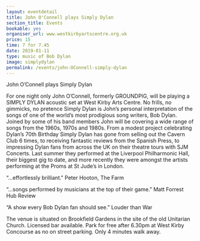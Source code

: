 ```yaml
---
layout: eventdetail
title: John O'Connell plays Simply Dylan
section_title: Events
bookable: yes
organiser_url: www.westkirbyartscentre.org.uk
price: 15
time: 7 for 7.45
date: 2019-01-11
type: music of Bob Dylan
image: simplydylan
permalink: /events/john-OConnell-simply-dylan
---
```


John O’Connell plays Simply Dylan

For one night only John O’Connell, formerly GROUNDPIG, will be playing a SIMPLY DYLAN acoustic set at West Kirby Arts Centre. No frills, no gimmicks, no pretence Simply Dylan is John’s personal interpretation of the songs of one of the world’s most prodigious song writers, Bob Dylan. Joined by some of his band members John will be covering a wide range of songs from the 1960s, 1970s and 1980s. From a modest project celebrating Dylan’s 70th Birthday Simply Dylan has gone from selling out the Cavern Club 6 times, to receiving fantastic reviews from the Spanish Press, to impressing Dylan fans from across the UK on their theatre tours with SJM Concerts. Last summer they performed at the Liverpool Philharmonic Hall, their biggest gig to date, and more recently they were amongst the artists performing at the Proms at St Jude’s in London.

“…effortlessly brilliant." Peter Hooton, The Farm

“…songs performed by musicians at the top of their game.” Matt Forrest Hub Review

“A show every Bob Dylan fan should see.” Louder than War

The venue is situated on Brookfield Gardens in the site of the old Unitarian Church. Licensed bar available. Park for free after 6.30pm at West Kirby Concourse as no on street parking. Only 4 minutes walk away.
